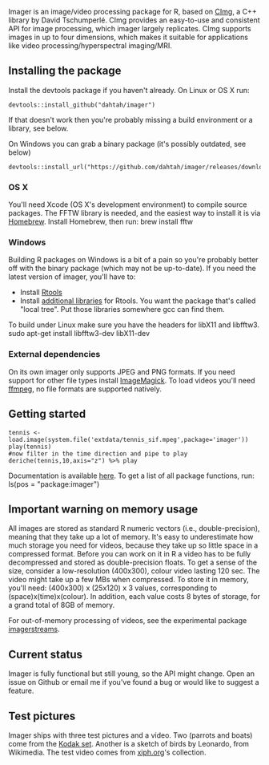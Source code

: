Imager is an image/video processing package for R, based on [CImg](http://cimg.eu/), a C++ library by David Tschumperlé. CImg provides an easy-to-use and consistent API for image processing, which imager largely replicates. CImg supports images in up to four dimensions, which makes it suitable for applications like video processing/hyperspectral imaging/MRI.

## Installing the package

Install the devtools package if you haven't already. On Linux or OS X run:

	devtools::install_github("dahtah/imager")

If that doesn't work then you're probably missing a build environment or a library, see below.

On Windows you can grab a binary package (it's possibly outdated, see below)

	devtools::install_url("https://github.com/dahtah/imager/releases/download/snapshot_080815/imager_win.zip")



### OS X

You'll need Xcode (OS X's development environment) to compile source packages. The FFTW library is needed, and the easiest way to install it is via [Homebrew](http://brew.sh/). Install Homebrew, then run:
	brew install fftw

### Windows

Building R packages on Windows is a bit of a pain so you're probably better off with the binary package (which may not be up-to-date). If you need the latest version of imager, you'll have to:

- Install [Rtools](https://cran.r-project.org/bin/windows/Rtools/index.html)
- Install [additional libraries](http://www.stats.ox.ac.uk/pub/Rtools/libs.html) for Rtools. You want the package that's called "local tree". Put those libraries somewhere gcc can find them. 



To build under Linux make sure you have the headers for libX11 and libfftw3.
	sudo apt-get install libfftw3-dev libX11-dev


### External dependencies

On its own imager only supports JPEG and PNG formats. If you need support for other file types install [ImageMagick](http://www.imagemagick.org/script/binary-releases.php).
To load videos you'll need [ffmpeg](http://ffmpeg.org/download.html), no file formats are supported natively.


## Getting started 

	tennis <- load.image(system.file('extdata/tennis_sif.mpeg',package='imager'))
	play(tennis)
	#now filter in the time direction and pipe to play
	deriche(tennis,10,axis="z") %>% play

Documentation is available [here](http://dahtah.github.io/imager/). To get a list of all package functions, run:
	ls(pos = "package:imager")

## Important warning on memory usage

All images are stored as standard R numeric vectors (i.e., double-precision), meaning that they take up a lot of memory. It's easy to underestimate how much storage you need for videos, because they take up so little space in a compressed format. Before you can work on it in R a video has to be fully decompressed and stored as double-precision floats. To get a sense of the size, consider a low-resolution (400x300), colour video lasting 120 sec. The video might take up a few MBs when compressed. To store it in memory, you'll need:
(400x300) x (25x120) x 3
values, corresponding to (space)x(time)x(colour). In addition, each value costs 8 bytes of storage, for a grand total of 8GB of memory.

For out-of-memory processing of videos, see the experimental package [imagerstreams](https://github.com/dahtah/imagerstreams). 


## Current status

Imager is fully functional but still young, so the API might change. Open an issue on Github or email me if you've found a bug or would like to suggest a feature.

## Test pictures

Imager ships with three test pictures and a video. Two (parrots and boats) come from the [Kodak set](http://r0k.us/graphics/kodak/). Another is a sketch of birds by Leonardo, from Wikimedia. The test video comes from [xiph.org](https://media.xiph.org/video/derf/)'s collection.
